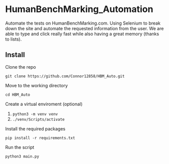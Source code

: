 # HumanBenchMarking_Automation
Automate the tests on HumanBenchMarking.com. Using Selenium to break down the site and automate the requested information from the user.
We are able to type and click really fast while also having a great memory (thanks to lists).

## Install
Clone the repo 

`git clone https://github.com/Connor12858/HBM_Auto.git`

Move to the working directory
 
`cd HBM_Auto`

Create a virtual enviroment (optional)
1. `python3 -m venv venv`
2. `./venv/Scripts/activate`

Install the required packages

`pip install -r requirements.txt`

Run the script 

`python3 main.py`

